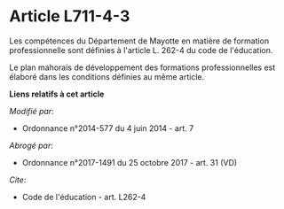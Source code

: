 # Article L711-4-3

Les compétences du Département de Mayotte en matière de formation professionnelle sont définies à l'article L. 262-4 du code
de l'éducation. 

Le plan mahorais de développement des formations professionnelles est élaboré dans les conditions définies au même article.

**Liens relatifs à cet article**

_Modifié par_:

  - Ordonnance n°2014-577 du 4 juin 2014 - art. 7

_Abrogé par_:

  - Ordonnance n°2017-1491 du 25 octobre 2017 - art. 31 (VD)

_Cite_:

  - Code de l'éducation - art. L262-4
